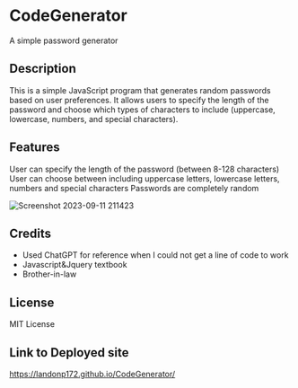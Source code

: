 # CodeGenerator
A simple password generator
## Description
This is a simple JavaScript program that generates random passwords based on user preferences. It allows users to specify the length of the password and choose which types of characters to include (uppercase, lowercase, numbers, and special characters).

## Features
User can specify the length of the password (between 8-128 characters)
User can choose between including uppercase letters, lowercase letters, numbers and special characters
Passwords are completely random

![Screenshot 2023-09-11 211423](https://github.com/LandonP172/CodeGenerator/assets/141693593/da315bbf-da7e-40be-bac9-a9e1201fffc9)


## Credits
- Used ChatGPT for reference when I could not get a line of code to work
- Javascript&Jquery textbook
- Brother-in-law 

## License
MIT License

## Link to Deployed site
https://landonp172.github.io/CodeGenerator/
